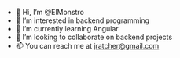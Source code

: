- 👋 Hi, I’m @ElMonstro
- 👀 I’m interested in backend programming
- 🌱 I’m currently learning Angular
- 💞️ I’m looking to collaborate on backend projects
- 📫 You can reach me at jratcher@gmail.com

<!---
ElMonstro/ElMonstro is a ✨ special ✨ repository because its `README.md` (this file) appears on your GitHub profile.
You can click the Preview link to take a look at your changes.
--->
